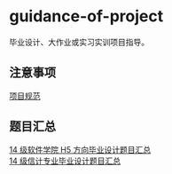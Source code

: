 # guidance-of-project

毕业设计、大作业或实习实训项目指导。

## 注意事项

[项目规范](/docs/specs.md)  

## 题目汇总

[14 级软件学院 H5 方向毕业设计题目汇总](https://github.com/wangding/graduation-project/issues/1)  
[14 级信计专业毕业设计题目汇总](https://github.com/wangding/graduation-project/issues/2)  
